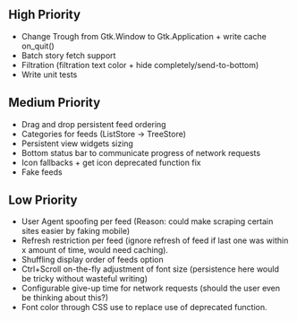 ## High Priority

* Change Trough from Gtk.Window to Gtk.Application + write cache on_quit()
* Batch story fetch support
* Filtration (filtration text color + hide completely/send-to-bottom)
* Write unit tests

## Medium Priority

* Drag and drop persistent feed ordering
* Categories for feeds (ListStore -> TreeStore)
* Persistent view widgets sizing
* Bottom status bar to communicate progress of network requests
* Icon fallbacks + get icon deprecated function fix
* Fake feeds

## Low Priority

* User Agent spoofing per feed (Reason: could make scraping certain sites easier by faking mobile)
* Refresh restriction per feed (ignore refresh of feed if last one was within x amount of time, would need caching).
* Shuffling display order of feeds option
* Ctrl+Scroll on-the-fly adjustment of font size (persistence here would be tricky without wasteful writing)
* Configurable give-up time for network requests (should the user even be thinking about this?)
* Font color through CSS use to replace use of deprecated function.